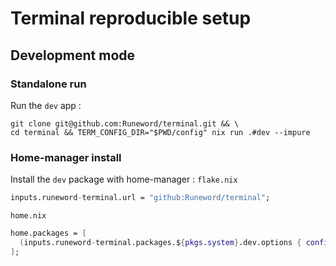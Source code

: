 # Terminal reproducible setup

## Development mode

### Standalone run
Run the `dev` app :
  ```shell
  git clone git@github.com:Runeword/terminal.git && \
  cd terminal && TERM_CONFIG_DIR="$PWD/config" nix run .#dev --impure
  ```

### Home-manager install
Install the `dev` package with home-manager :
  `flake.nix`
  ```nix
  inputs.runeword-terminal.url = "github:Runeword/terminal";
  ```

  `home.nix`
  ```nix
  home.packages = [
    (inputs.runeword-terminal.packages.${pkgs.system}.dev.options { configPath = "${config.home.homeDirectory}/terminal/config"; })
  ];
  ```

<!-- ## Bundled mode -->

<!-- ### Standalone run -->
<!-- Run the `default` app : -->
<!-- ```shell -->
<!-- nix run "github:Runeword/terminal" -->
<!-- ``` -->

<!-- ### Home-manager install -->
<!-- Install the `default` package with home-manager : -->
<!-- `flake.nix` -->
<!-- ```nix -->
<!-- inputs.runeword-neovim.url = "github:Runeword/terminal"; -->
<!-- ``` -->

<!-- `home.nix` -->
<!-- ```nix -->
<!-- home.packages = [ -->
<!--   (inputs.runeword-terminal.packages.${pkgs.system}.default -->
<!-- ]; -->
<!-- ``` -->
